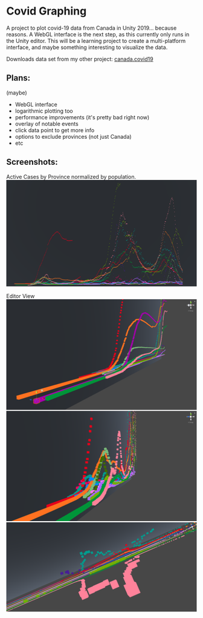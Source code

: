 # Covid Graphing

A project to plot covid-19 data from Canada in Unity 2019... because reasons. A WebGL interface is the next step, as this currently only runs in the Unity editor. This will be a learning project to create a multi-platform interface, and maybe something interesting to visualize the data.

Downloads data set from my other project:
[canada.covid19](https://esklarski.github.io/canada.covid19/)


## Plans:
(maybe)
- WebGL interface
- logarithmic plotting too
- performance improvements (it's pretty bad right now)
- overlay of notable events
- click data point to get more info
- options to exclude provinces (not just Canada)
- etc


## Screenshots:
Active Cases by Province normalized by population.
![Active Cases Chart](Screens/cdn-provs-active-cases-normalized-by-pop.png)

Editor View
![Editor view 1](Screens/sample-editor-view1.png)
![Editor view 2](Screens/sample-editor-view2.png)
![Editor view 3](Screens/sample-editor-view3.png)
